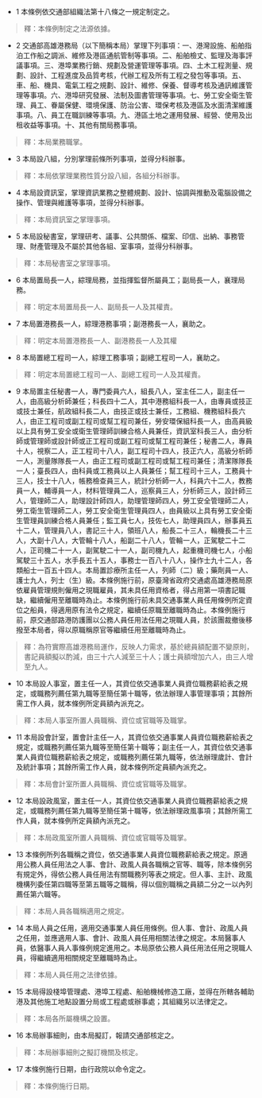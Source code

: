 * 1 本條例依交通部組織法第十八條之一規定制定之。

> 釋：本條例制定之法源依據。

* 2 交通部高雄港務局（以下簡稱本局）掌理下列事項：一、港灣設施、船舶指泊工作船之調派、維修及港區通航管制等事項。二、船舶檢丈、監理及海事評議事項。三、港埠業務行銷、規劃及營運管理等事項。四、土木工程測量、規劃、設計、工程進度及品質考核，代辦工程及所有工程之發包等事項。五、車、船、機具、電氣工程之規劃、設計、維修、保養、督導考核及通訊維護管理等事項。六、港埠研究發展、法制及圖書管理等事項。七、勞工安全衛生管理、員工、眷屬保健、環境保護、防治公害、環保考核及港區及水面清潔維護事項。八、員工在職訓練等事項。九、港區土地之運用發展、經營、使用及出租收益等事項。十、其他有關局務事項。

> 釋：本局業務職掌。

* 3 本局設八組，分別掌理前條所列事項，並得分科辦事。

> 釋：本局依掌理業務性質分設八組，各組分科辦事。

* 4 本局設資訊室，掌理資訊業務之整體規劃、設計、協調與推動及電腦設備之操作、管理與維護等事項，並得分科辦事。

> 釋：本局資訊室之掌理事項。

* 5 本局設秘書室，掌理研考、議事、公共關係、檔案、印信、出納、事務管理、財產管理及不屬於其他各組、室事項，並得分科辦事。

> 釋：本局秘書室之掌理事項。

* 6 本局置局長一人，綜理局務，並指揮監督所屬員工；副局長一人，襄理局務。

> 釋：明定本局置局長一人、副局長一人及其權責。

* 7 本局置港務長一人，綜理港務事項；副港務長一人，襄助之。

> 釋：明定本局置港務長一人、副港務長一人及其權

* 8 本局置總工程司一人，綜理工務事項；副總工程司一人，襄助之。

> 釋：明定本局置總工程司一人、副總工程司一人及其權責。

* 9 本局置主任秘書一人，專門委員六人，組長八人，室主任二人，副主任一人，由高級分析師兼任；科長四十二人，其中港務組科長一人，由專員或技正或技士兼任，航政組科長二人，由技正或技士兼任，工務組、機務組科長六人，由正工程司或副工程司或幫工程司兼任，勞安環保組科長一人，由高員級以上具有勞工安全或衛生管理師訓練合格人員兼任，資訊室科長三人，由分析師或管理師或設計師或正工程司或副工程司或幫工程司兼任；秘書二人，專員十人，視察二人，正工程司十八人，副工程司十四人，技正六人，高級分析師一人，測量隊隊長一人，由正工程司或副工程司或幫工程司兼任；清潔隊隊長一人；臺長四人，由科員或工務員以上人員兼任；幫工程司十三人，工務員十三人，技士十八人，帳務檢查員三人，統計分析師一人，科員六十二人，教務員一人，輔導員一人，材料管理員二人，巡察員三人，分析師三人，設計師三人，管理師二人，助理設計師四人，助理管理師四人，勞工安全管理師二人，勞工衛生管理師二人，勞工安全衛生管理員四人，由員級以上具有勞工安全衛生管理員訓練合格人員兼任；監工員七人，技佐七人，助理員四人，辦事員五十二人，管理員八人，書記三十人，領班八人，船長二十三人，輪機長二十三人，大副十八人，大管輪十八人，船副二十八人，管輪一人，正駕駛二十二人，正司機二十一人，副駕駛二十一人，副司機九人，起重機司機七人，小船駕駛三十五人，水手長五十五人，事務士一百八十八人，操作士九十二人，各類船士一百五十四人。本局置診療所主任一人，列師（二）級；藥劑員一人、護士九人，列士（生）級。本條例施行前，原臺灣省政府交通處高雄港務局原依雇員管理規則僱用之現職雇員，其未具任用資格者，得占用第一項書記職缺，繼續僱用至離職時為止。本條例施行前未具交通事業人員任用條例所定資位之船員，得適用原有法令之規定，繼續任原職至離職時為止。本條例施行前，原交通部路港防護團以公務人員任用法任用之現職人員，於該團裁撤後移撥至本局者，得以原職稱原官等繼續任用至離職時為止。

> 釋：為符實際高雄港務局運作，反映人力需求，基於總員額配置不變原則，書記員額擬以酌減，由三十六人減至三十人；護士員額增加六人，由三人增至九人。

* 10 本局設人事室，置主任一人，其資位依交通事業人員資位職務薪給表之規定，或職務列薦任第九職等至簡任第十職等，依法辦理人事管理事項；其餘所需工作人員，就本條例所定員額內派充之。

> 釋：本局人事室所置人員職稱、資位或官職等及職掌。

* 11 本局設會計室，置會計主任一人，其資位依交通事業人員資位職務薪給表之規定，或職務列薦任第九職等至簡任第十職等；副主任一人，其資位依交通事業人員資位職務薪給表之規定，或職務列薦任第九職等，依法辦理歲計、會計及統計事項；其餘所需工作人員，就本條例所定員額內派充之。

> 釋：本局會計室所置人員職稱、資位或官職等及職掌。

* 12 本局設政風室，置主任一人，其資位依交通事業人員資位職務薪給表之規定，或職務列薦任第九職等至簡任第十職等，依法辦理政風事項；其餘所需工作人員，就本條例所定員額內派充之。

> 釋：本局政風室所置人員職稱、資位或官職等及職掌。

* 13 本條例所列各職稱之資位，依交通事業人員資位職務薪給表之規定。原適用公務人員任用法之人事、會計、政風人員各職稱之官等、職等，除本條例另有規定外，得依公務人員任用法有關職務列等表之規定。但人事、主計、政風機構列委任第四職等至第五職等之職稱，得以個別職稱之員額二分之一以內列薦任第六職等。

> 釋：本局人員各職稱適用之規定。

* 14 本局人員之任用，適用交通事業人員任用條例。但人事、會計、政風人員之任用，並應適用人事、會計、政風人員任用相關法律之規定。本局醫事人員，依醫事人員人事條例規定進用之。本局原依公務人員任用法任用之現職人員，得繼續適用相關規定至離職時為止。

> 釋：本局人員任用之法律依據。

* 15 本局得設棧埠管理處、港埠工程處、船舶機械修造工廠，並得在所轄各輔助港及其他施工地點設置分局或工程處或辦事處；其組織另以法律定之。

> 釋：本局各所屬機構之設置。

* 16 本局辦事細則，由本局擬訂，報請交通部核定之。

> 釋：本局辦事細則之擬訂機關及核定。

* 17 本條例施行日期，由行政院以命令定之。

> 釋：本條例施行日期。

